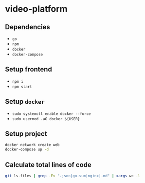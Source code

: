 # video-platform

## Dependencies
- `go`
- `npm`
- `docker`
- `docker-compose`

## Setup frontend
- `npm i`
- `npm start`

## Setup `docker`
- `sudo systemctl enable docker --force`
- `sudo usermod -aG docker ${USER}`

## Setup project
```sh
docker network create web
docker-compose up -d
```

## Calculate total lines of code
```sh
git ls-files | grep -Ev ".json|go.sum|nginx|.md" | xargs wc -l
```
